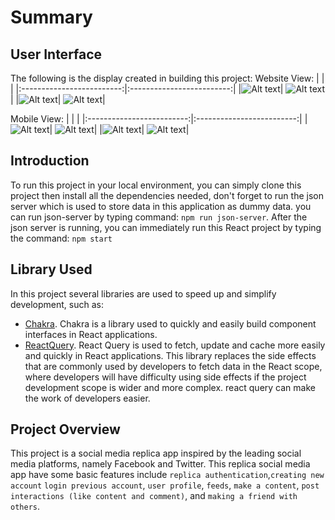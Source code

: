 # Summary
## User Interface
The following is the display created in building this project:
Website View:
| | | 
|:-------------------------:|:-------------------------:|
|![Alt text](/Images/Main.png)| ![Alt text](/Images/Profile.png)|
|![Alt text](/Images/Content.png)| ![Alt text](/Images/Login.png)|

Mobile View:
| | | 
|:-------------------------:|:-------------------------:|
|![Alt text](/Images/MobileMain.png)| ![Alt text](/Images/MobileProfile.png)|
|![Alt text](/Images/MobileTrend.png)| ![Alt text](/Images/MobileComment.png)|

## Introduction
To run this project in your local environment, you can simply clone this project then install all the dependencies needed, don't forget to run the json server which is used to store data in this application as dummy data. you can run json-server by typing command: `npm run json-server`. After the json server is running, you can immediately run this React project by typing the command: `npm start`

## Library Used
In this project several libraries are used to speed up and simplify development, such as:
- <a href="https://chakra-ui.com/">Chakra</a>. Chakra is a library used to quickly and easily build component interfaces in React applications.
- <a href="https://react-query-v3.tanstack.com/overview">ReactQuery</a>. React Query is used to fetch, update and cache more easily and quickly in React applications. This library replaces the side effects that are commonly used by developers to fetch data in the React scope, where developers will have difficulty using side effects if the project development scope is wider and more complex. react query can make the work of developers easier.

## Project Overview
This project is a social media replica app inspired by the leading social media platforms, namely Facebook and Twitter. This replica social media app have some basic features include `replica authentication`,`creating new account` `login previous account`,  `user profile`, `feeds`, `make a content`, `post interactions (like content and comment)`, and `making a friend with others`.